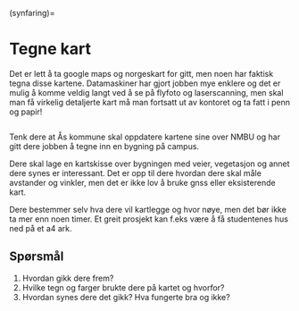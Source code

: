 (synfaring)=

# Tegne kart

Det er lett å ta google maps og norgeskart for gitt, men noen har faktisk tegna disse kartene. Datamaskiner har gjort jobben mye enklere og det er mulig å komme veldig langt ved å se på flyfoto og laserscanning, men skal man få virkelig detaljerte kart må man fortsatt ut av kontoret og ta fatt i penn og papir!

```{image} ../bilder/tegne_kart.jpg
```

Tenk dere at Ås kommune skal oppdatere kartene sine over NMBU og har gitt dere jobben å tegne inn en bygning på campus.

Dere skal lage en kartskisse over bygningen med veier, vegetasjon og annet dere synes er interessant. Det er opp til dere hvordan dere skal måle avstander og vinkler, men det er ikke lov å bruke gnss eller eksisterende kart.

Dere bestemmer selv hva dere vil kartlegge og hvor nøye, men det bør ikke ta mer enn noen timer.
Et greit prosjekt kan f.eks være å få studentenes hus ned på et a4 ark.

## Spørsmål
1. Hvordan gikk dere frem?
2. Hvilke tegn og farger brukte dere på kartet og hvorfor?
3. Hvordan synes dere det gikk? Hva fungerte bra og ikke?